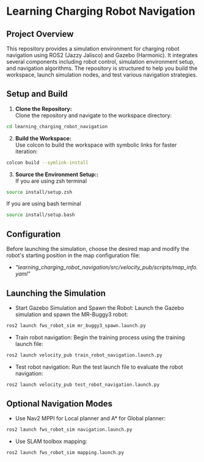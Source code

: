 # Learning Charging Robot Navigation

## Project Overview

This repository provides a simulation environment for charging robot navigation using ROS2 (Jazzy Jalisco) and Gazebo (Harmonic). It integrates several components including robot control, simulation environment setup, and navigation algorithms. The repository is structured to help you build the workspace, launch simulation nodes, and test various navigation strategies.

## Setup and Build

1. **Clone the Repository:**  
Clone the repository and navigate to the workspace directory:

```sh
cd learning_charging_robot_navigation
```

2. **Build the Workspace:**  
Use colcon to build the workspace with symbolic links for faster iteration:

```sh
colcon build --symlink-install
```
3. **Source the Environment Setup::**  
If you are using zsh terminal
```zsh
source install/setup.zsh
```

If you are using bash terminal
```sh
source install/setup.bash
```
## Configuration
Before launching the simulation, choose the desired map and modify the robot's starting position in the map configuration file: 
- *"learning_charging_robot_navigation/src/velocity_pub/scripts/map_info.yaml"*

## Launching the Simulation
- Start Gazebo Simulation and Spawn the Robot: Launch the Gazebo simulation and spawn the MR-Buggy3 robot:
```sh
ros2 launch fws_robot_sim mr_buggy3_spawn.launch.py 
```


- Train robot navigation: Begin the training process using the training launch file:
```sh
ros2 launch velocity_pub train_robot_navigation.launch.py
```

- Test robot navigation: Run the test launch file to evaluate the robot navigation:
```sh
ros2 launch velocity_pub test_robot_navigation.launch.py
```

## Optional Navigation Modes
- Use Nav2 MPPI for Local planner and A* for Global planner:
```sh
ros2 launch fws_robot_sim navigation.launch.py
```

- Use SLAM toolbox mapping:
```sh
ros2 launch fws_robot_sim mapping.launch.py
```